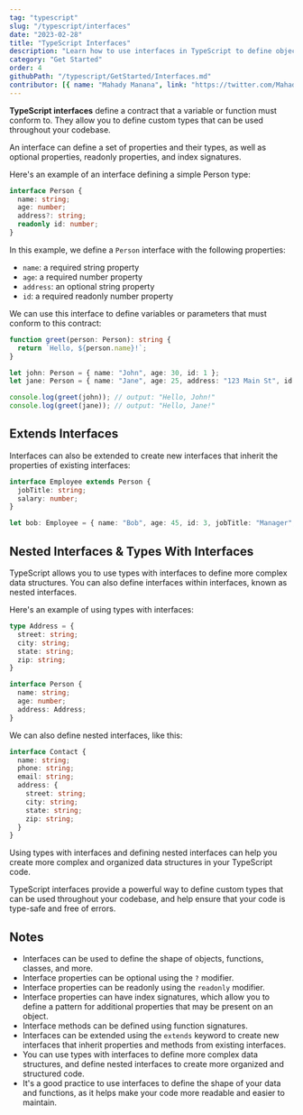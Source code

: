 ```yaml
---
tag: "typescript"
slug: "/typescript/interfaces"
date: "2023-02-28"
title: "TypeScript Interfaces"
description: "Learn how to use interfaces in TypeScript to define object shapes and contract requirements"
category: "Get Started"
order: 4
githubPath: "/typescript/GetStarted/Interfaces.md"
contributor: [{ name: "Mahady Manana", link: "https://twitter.com/MahadyManana" }]
---
```



**TypeScript interfaces** define a contract that a variable or function must conform to. They allow you to define custom types that can be used throughout your codebase.

An interface can define a set of properties and their types, as well as optional properties, readonly properties, and index signatures.


Here's an example of an interface defining a simple Person type:

```ts
interface Person {
  name: string;
  age: number;
  address?: string;
  readonly id: number;
}
```
In this example, we define a `Person` interface with the following properties:

- `name`: a required string property
- `age`: a required number property
- `address`: an optional string property
- `id`: a required readonly number property


We can use this interface to define variables or parameters that must conform to this contract:

```ts
function greet(person: Person): string {
  return `Hello, ${person.name}!`;
}

let john: Person = { name: "John", age: 30, id: 1 };
let jane: Person = { name: "Jane", age: 25, address: "123 Main St", id: 2 };

console.log(greet(john)); // output: "Hello, John!"
console.log(greet(jane)); // output: "Hello, Jane!"
```

## Extends Interfaces

Interfaces can also be extended to create new interfaces that inherit the properties of existing interfaces:

```ts
interface Employee extends Person {
  jobTitle: string;
  salary: number;
}

let bob: Employee = { name: "Bob", age: 45, id: 3, jobTitle: "Manager", salary: 100000 };
```

## Nested Interfaces & Types With Interfaces

TypeScript allows you to use types with interfaces to define more complex data structures. You can also define interfaces within interfaces, known as nested interfaces.

Here's an example of using types with interfaces:

```ts
type Address = {
  street: string;
  city: string;
  state: string;
  zip: string;
}

interface Person {
  name: string;
  age: number;
  address: Address;
}
```

We can also define nested interfaces, like this:

```ts
interface Contact {
  name: string;
  phone: string;
  email: string;
  address: {
    street: string;
    city: string;
    state: string;
    zip: string;
  }
}
```

Using types with interfaces and defining nested interfaces can help you create more complex and organized data structures in your TypeScript code.



TypeScript interfaces provide a powerful way to define custom types that can be used throughout your codebase, and help ensure that your code is type-safe and free of errors.


## Notes

- Interfaces can be used to define the shape of objects, functions, classes, and more.
- Interface properties can be optional using the `?` modifier.
- Interface properties can be readonly using the `readonly` modifier.
- Interface properties can have index signatures, which allow you to define a pattern for additional properties that may be present on an object.
- Interface methods can be defined using function signatures.
- Interfaces can be extended using the `extends` keyword to create new interfaces that inherit properties and methods from existing interfaces.
- You can use types with interfaces to define more complex data structures, and define nested interfaces to create more organized and structured code.
- It's a good practice to use interfaces to define the shape of your data and functions, as it helps make your code more readable and easier to maintain.






